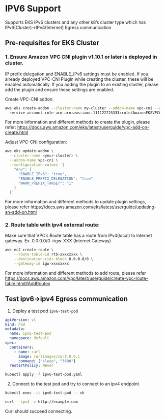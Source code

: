 # IPV6 Support

Supports EKS IPv6 clusters and any other k8’s cluster type which has IPv6(Cluster)->IPv4(Internet) Egress communication

## Pre-requisites for EKS Cluster

### 1. Ensure Amazon VPC CNI plugin v1.10.1 or later is deployed in cluster.

IP prefix delegation and ENABLE_IPv6 settings must be enabled. If you already deployed VPC-CNI Plugin while creating the cluster, these will
be enabled automatically. If you adding the plugin to an existing cluster, please add the plugin and ensure these settings are enabled.

Create VPC-CNI addon:

```bash
aws eks create-addon --cluster-name my-cluster --addon-name vpc-cni --addon-version v1.20.0-eksbuild.1 \
--service-account-role-arn arn:aws:iam::111122223333:role/AmazonEKSVPCCNIRole
```

For more information and different methods to create the plugin, please refer:
https://docs.aws.amazon.com/eks/latest/userguide/vpc-add-on-create.html

Adjust VPC-CNI configuration:

```bash
aws eks update-addon \
  --cluster-name <your-cluster> \
  --addon-name vpc-cni \
  --configuration-values '{
    "env": {
      "ENABLE_IPv6": "true",
      "ENABLE_PREFIX_DELEGATION": "true",
      "WARM_PREFIX_TARGET": "1"
    }
  }'
```

For more information and different methods to update plugin settings, please refer
https://docs.aws.amazon.com/eks/latest/userguide/updating-an-add-on.html

### 2. Route table with ipv4 external route:

Make sure that VPC’s Route table has a route from IPv4(local) to Internet gateway. Ex. 0.0.0.0/0→igw-XXX (Internet Gateway)

```bash
aws ec2 create-route \
    --route-table-id rtb-xxxxxxxx \
    --destination-cidr-block 0.0.0.0/0 \
    --gateway-id igw-xxxxxxxx
```

For more information and different methods to add route, please refer
https://docs.aws.amazon.com/vpc/latest/userguide/create-vpc-route-table.html#AddRoutes

## Test ipv6->ipv4 Egress communication

1. Deploy a test pod `ipv6-test-pod`

```yaml
apiVersion: v1
kind: Pod
metadata:
  name: ipv6-test-pod
  namespace: default
spec:
  containers:
    - name: curl
      image: curlimages/curl:8.9.1
      command: ["sleep", "3600"]
  restartPolicy: Never
```

```bash
kubectl apply -f ipv6-test-pod.yaml
```

2. Connect to the test pod and try to connect to an ipv4 endpoint

```bash
kubectl exec -it ipv6-test-pod -- sh

curl --ipv4 -v http://example.com
```

Curl should succeed connecting.
